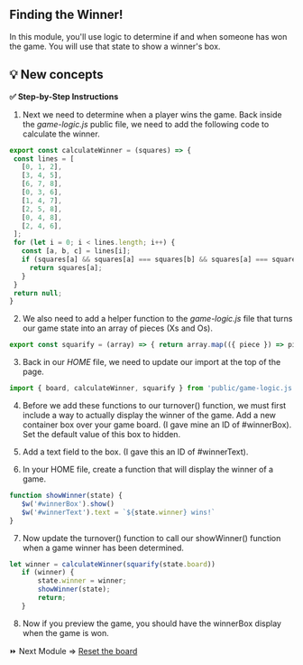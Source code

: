 ## Finding the Winner!

In this module, you'll use logic to determine if and when someone has won the game. You will use that state to show a winner's box.

**:bulb: New concepts**
-


**:white_check_mark: Step-by-Step Instructions**

1. Next we need to determine when a player wins the game. Back inside the _game-logic.js_ public file, we need to add the following code to calculate the winner.
```JavaScript
export const calculateWinner = (squares) => {
 const lines = [
   [0, 1, 2],
   [3, 4, 5],
   [6, 7, 8],
   [0, 3, 6],
   [1, 4, 7],
   [2, 5, 8],
   [0, 4, 8],
   [2, 4, 6],
 ];
 for (let i = 0; i < lines.length; i++) {
   const [a, b, c] = lines[i];
   if (squares[a] && squares[a] === squares[b] && squares[a] === squares[c]) {
     return squares[a];
   }
 }
 return null;
}
```

2. We also need to add a helper function to the _game-logic.js_ file that turns our game state into an array of pieces (Xs and Os).
```JavaScript
export const squarify = (array) => { return array.map(({ piece }) => piece) }
```

3. Back in our _HOME_ file, we need to update our import at the top of the page.
```JavaScript
import { board, calculateWinner, squarify } from 'public/game-logic.js'
```

4. Before we add these functions to our turnover() function, we must first include a way to actually display the winner of the game. Add a new container box over your game board. (I gave mine an ID of #winnerBox). Set the default value of this box to hidden.

5. Add a text field to the box. (I gave this an ID of #winnerText).

6. In your HOME file, create a function that will display the winner of a game.
```JavaScript
function showWinner(state) {
   $w('#winnerBox').show()
   $w('#winnerText').text = `${state.winner} wins!`
}
```

7. Now update the turnover() function to call our showWinner() function when a game winner has been determined.
```JavaScript
let winner = calculateWinner(squarify(state.board))
   if (winner) {
       state.winner = winner;
       showWinner(state);
       return;
   }
```

8. Now if you preview the game, you should have the winnerBox display when the game is won.

:fast_forward: Next Module => [Reset the board](RESET_LOGIC.md)
